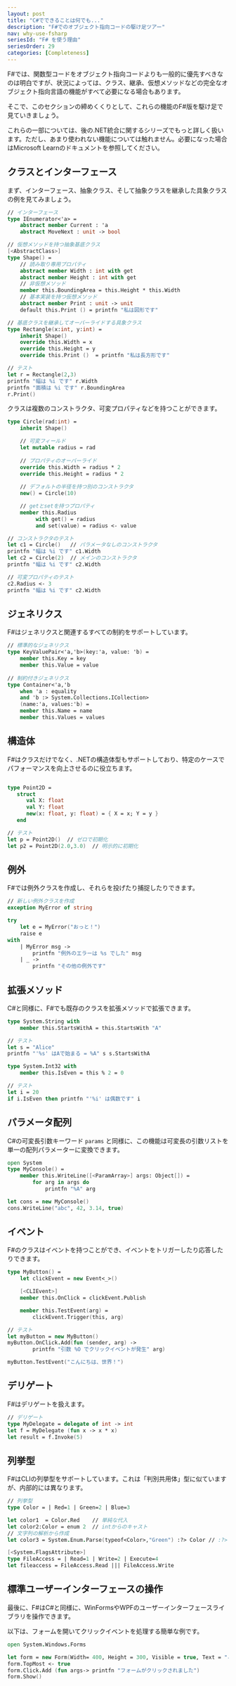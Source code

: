 ```yaml
---
layout: post
title: "C#でできることは何でも..."
description: "F#でのオブジェクト指向コードの駆け足ツアー"
nav: why-use-fsharp
seriesId: "F# を使う理由"
seriesOrder: 29
categories: [Completeness]
---
```


F#では、関数型コードをオブジェクト指向コードよりも一般的に優先すべきなのは明白ですが、状況によっては、クラス、継承、仮想メソッドなどの完全なオブジェクト指向言語の機能がすべて必要になる場合もあります。

そこで、このセクションの締めくくりとして、これらの機能のF#版を駆け足で見ていきましょう。

これらの一部については、後の.NET統合に関するシリーズでもっと詳しく扱います。ただし、あまり使われない機能については触れません。必要になった場合はMicrosoft Learnのドキュメントを参照してください。

## クラスとインターフェース

まず、インターフェース、抽象クラス、そして抽象クラスを継承した具象クラスの例を見てみましょう。

```fsharp
// インターフェース
type IEnumerator<'a> = 
    abstract member Current : 'a
    abstract MoveNext : unit -> bool 

// 仮想メソッドを持つ抽象基底クラス
[<AbstractClass>]
type Shape() = 
    // 読み取り専用プロパティ
    abstract member Width : int with get
    abstract member Height : int with get
    // 非仮想メソッド
    member this.BoundingArea = this.Height * this.Width
    // 基本実装を持つ仮想メソッド
    abstract member Print : unit -> unit 
    default this.Print () = printfn "私は図形です"

// 基底クラスを継承してオーバーライドする具象クラス
type Rectangle(x:int, y:int) = 
    inherit Shape()
    override this.Width = x
    override this.Height = y
    override this.Print ()  = printfn "私は長方形です"

// テスト
let r = Rectangle(2,3)
printfn "幅は %i です" r.Width
printfn "面積は %i です" r.BoundingArea
r.Print()
```

クラスは複数のコンストラクタ、可変プロパティなどを持つことができます。

```fsharp
type Circle(rad:int) = 
    inherit Shape()

    // 可変フィールド
    let mutable radius = rad
    
    // プロパティのオーバーライド
    override this.Width = radius * 2
    override this.Height = radius * 2
    
    // デフォルトの半径を持つ別のコンストラクタ
    new() = Circle(10)      

    // getとsetを持つプロパティ
    member this.Radius
         with get() = radius
         and set(value) = radius <- value

// コンストラクタのテスト
let c1 = Circle()   // パラメータなしのコンストラクタ
printfn "幅は %i です" c1.Width
let c2 = Circle(2)  // メインのコンストラクタ
printfn "幅は %i です" c2.Width

// 可変プロパティのテスト
c2.Radius <- 3
printfn "幅は %i です" c2.Width
```

## ジェネリクス

F#はジェネリクスと関連するすべての制約をサポートしています。

```fsharp
// 標準的なジェネリクス
type KeyValuePair<'a,'b>(key:'a, value: 'b) = 
    member this.Key = key
    member this.Value = value
    
// 制約付きジェネリクス
type Container<'a,'b 
    when 'a : equality 
    and 'b :> System.Collections.ICollection>
    (name:'a, values:'b) = 
    member this.Name = name
    member this.Values = values
```

## 構造体

F#はクラスだけでなく、.NETの構造体型もサポートしており、特定のケースでパフォーマンスを向上させるのに役立ちます。

```fsharp

type Point2D =
   struct
      val X: float
      val Y: float
      new(x: float, y: float) = { X = x; Y = y }
   end

// テスト
let p = Point2D()  // ゼロで初期化
let p2 = Point2D(2.0,3.0)  // 明示的に初期化
```

## 例外

F#では例外クラスを作成し、それらを投げたり捕捉したりできます。

```fsharp
// 新しい例外クラスを作成
exception MyError of string

try
    let e = MyError("おっと！")
    raise e
with 
    | MyError msg -> 
        printfn "例外のエラーは %s でした" msg
    | _ -> 
        printfn "その他の例外です" 
```

## 拡張メソッド

C#と同様に、F#でも既存のクラスを拡張メソッドで拡張できます。

```fsharp
type System.String with
    member this.StartsWithA = this.StartsWith "A"

// テスト
let s = "Alice"
printfn "'%s' はAで始まる = %A" s s.StartsWithA

type System.Int32 with
    member this.IsEven = this % 2 = 0

// テスト
let i = 20
if i.IsEven then printfn "'%i' は偶数です" i
```

## パラメータ配列

C#の可変長引数キーワード `params` と同様に、この機能は可変長の引数リストを単一の配列パラメーターに変換できます。

```fsharp
open System
type MyConsole() =
    member this.WriteLine([<ParamArray>] args: Object[]) =
        for arg in args do
            printfn "%A" arg

let cons = new MyConsole()
cons.WriteLine("abc", 42, 3.14, true)
```

## イベント

F#のクラスはイベントを持つことができ、イベントをトリガーしたり応答したりできます。

```fsharp
type MyButton() =
    let clickEvent = new Event<_>()

    [<CLIEvent>]
    member this.OnClick = clickEvent.Publish

    member this.TestEvent(arg) =
        clickEvent.Trigger(this, arg)

// テスト
let myButton = new MyButton()
myButton.OnClick.Add(fun (sender, arg) -> 
        printfn "引数 %O でクリックイベントが発生" arg)

myButton.TestEvent("こんにちは、世界！")
```

## デリゲート

F#はデリゲートを扱えます。

```fsharp
// デリゲート
type MyDelegate = delegate of int -> int
let f = MyDelegate (fun x -> x * x)
let result = f.Invoke(5)
```

## 列挙型

F#はCLIの列挙型をサポートしています。これは「判別共用体」型に似ていますが、内部的には異なります。

```fsharp
// 列挙型
type Color = | Red=1 | Green=2 | Blue=3

let color1  = Color.Red    // 単純な代入
let color2:Color = enum 2  // intからのキャスト
// 文字列の解析から作成
let color3 = System.Enum.Parse(typeof<Color>,"Green") :?> Color // :?> はダウンキャスト

[<System.FlagsAttribute>]
type FileAccess = | Read=1 | Write=2 | Execute=4 
let fileaccess = FileAccess.Read ||| FileAccess.Write
```

## 標準ユーザーインターフェースの操作

最後に、F#はC#と同様に、WinFormsやWPFのユーザーインターフェースライブラリを操作できます。

以下は、フォームを開いてクリックイベントを処理する簡単な例です。

```fsharp
open System.Windows.Forms 

let form = new Form(Width= 400, Height = 300, Visible = true, Text = "こんにちは、世界") 
form.TopMost <- true
form.Click.Add (fun args-> printfn "フォームがクリックされました")
form.Show()
```

